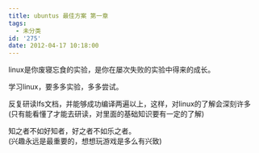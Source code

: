 ```yaml
---
title: ubuntus 最佳方案 第一章
tags:
  - 未分类
id: '275'
date: 2012-04-17 10:18:00
---
```


linux是你废寝忘食的实验，是你在屡次失败的实验中得来的成长。  
  
学习linux，要多多实验，多多尝试。  
  
反复研读lfs文档，并能够成功编译两遍以上，这样，对linux的了解会深刻许多  
(只有能看懂了才能去研读，对里面的基础知识要有一定的了解)  
  
知之者不如好知者，好之者不如乐之者。  
(兴趣永远是最重要的，想想玩游戏是多么有兴致)